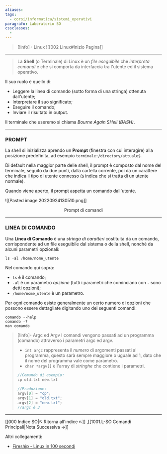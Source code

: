 ```yaml
---
aliases: 
tags:
  - corsi/informatica/sistemi_operativi
paragrafo: Laboratorio SO
cssclasses:
  - 
---
```

> [!info]+ Linux
> ![[002 Linux#Inizio Pagina]]

---
>La **Shell** (o Terminale) di Linux è un *file eseguibile* che *interpreta comandi* e che si comporta da interfaccia tra l'utente ed il sistema operativo.

Il suo ruolo è quello di:
- Leggere la linea di comando (sotto forma di una stringa) ottenuta dall'utente; 
- Interpretare il suo significato;
- Eseguire il comando;
- Inviare il risultato in output.

Il terminale che useremo si chiama *Bourne Again SHell (BASH)*.

---
### PROMPT
La shell si inizializza aprendo un **Prompt** (finestra con cui interagire) alla posizione predefinita, ad esempio `terminale:/directory/attuale$`.

Di default nella maggior parte delle shell, il prompt è composto dal nome del terminale, seguito da due punti, dalla cartella corrente, poi da un carattere che indica il tipo di utente connesso (`$` indica che si tratta di un utente normale).

Quando viene aperto, il prompt aspetta un comando dall'utente.

![[Pasted image 20220924130510.png]]
<center>Prompt di comandi</center>

---
### LINEA DI COMANDO
Una **Linea di Comando** è una *stringa di caratteri* costituita da un comando, corrispondente ad un file eseguibile dal sistema o della shell, nonché da alcuni parametri opzionali:
```C
ls -al /home/nome_utente
```

Nel comando qui sopra:
- `ls` è il comando;
- `-al` è un parametro *opzione* (tutti i parametri che cominciano con `-` sono detti opzioni);
- `/home/nome_utente` è un parametro.

Per ogni comando esiste generalmente un certo numero di opzioni che possono essere dettagliate digitando uno dei seguenti comandi:
```
comando --help
comando -?
man comando
```

> [!info]- Argc ed Argv
> I comandi vengono passati ad un programma (comando) attraverso i parametri argc ed argv.
> - `int argc` rappresenta il *numero* di argomenti passati al programma, questo sarà sempre maggiore o uguale ad 1, dato che il nome del programma vale come parametro.
> - `char *argv[]` è l'array di *stringhe* che contiene i parametri.
>```C
> //Comando di esempio: 
> cp old.txt new.txt
>
> //Produzione:
>argv[0] = "cp";
>argv[1] = "old.txt";
>argv[2] = "new.txt";
>//argc è 3
>```

___
[[000 Indice SO|↖ Ritorna all'indice ↖]] ,[[1001.L-SO Comandi Principali|Nota Successiva →]]

Altri collegamenti: 
- [Fireship - Linux in 100 secondi](https://www.youtube.com/watch?v=rrB13utjYV4&pp=ugMICgJpdBABGAHKBQ1maXJlc2hpcCB1bml4)
